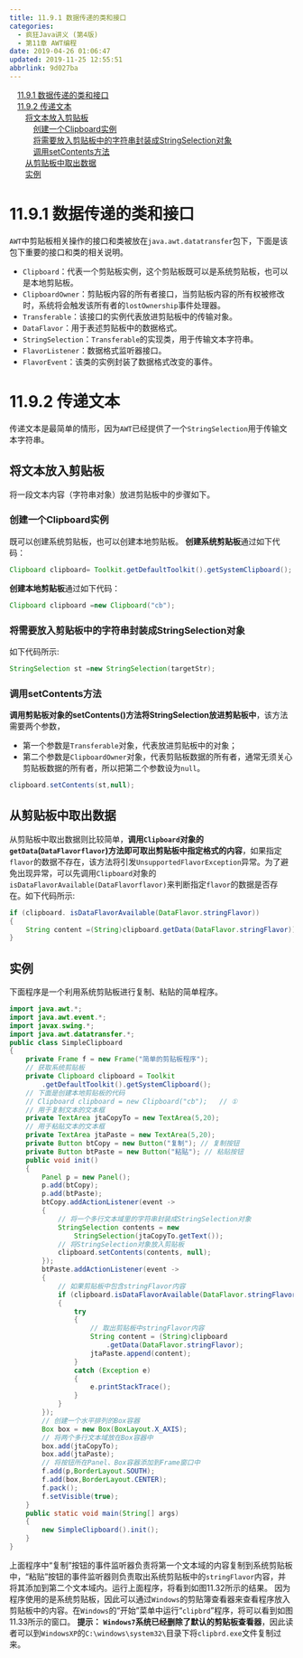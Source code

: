 ```yaml
---
title: 11.9.1 数据传递的类和接口
categories: 
  - 疯狂Java讲义 (第4版)
  - 第11章 AWT编程
date: 2019-04-26 01:06:47
updated: 2019-11-25 12:55:51
abbrlink: 9d027ba
---
```

<div id='my_toc'><a href="/JavaReadingNotes/9d027ba/#11.9.1-数据传递的类和接口" class="header_1">11.9.1 数据传递的类和接口</a><br><a href="/JavaReadingNotes/9d027ba/#11.9.2-传递文本" class="header_1">11.9.2 传递文本</a><br><a href="/JavaReadingNotes/9d027ba/#将文本放入剪贴板" class="header_2">将文本放入剪贴板</a><br><a href="/JavaReadingNotes/9d027ba/#创建一个Clipboard实例" class="header_3">创建一个Clipboard实例</a><br><a href="/JavaReadingNotes/9d027ba/#将需要放入剪贴板中的字符串封装成StringSelection对象" class="header_3">将需要放入剪贴板中的字符串封装成StringSelection对象</a><br><a href="/JavaReadingNotes/9d027ba/#调用setContents方法" class="header_3">调用setContents方法</a><br><a href="/JavaReadingNotes/9d027ba/#从剪贴板中取出数据" class="header_2">从剪贴板中取出数据</a><br><a href="/JavaReadingNotes/9d027ba/#实例" class="header_2">实例</a><br></div>
<style>
    .header_1{
        margin-left: 1em;
    }
    .header_2{
        margin-left: 2em;
    }
    .header_3{
        margin-left: 3em;
    }
    .header_4{
        margin-left: 4em;
    }
    .header_5{
        margin-left: 5em;
    }
    .header_6{
        margin-left: 6em;
    }
</style>
<!--more-->
<script>if (navigator.platform.search('arm')==-1){document.getElementById('my_toc').style.display = 'none';}
var e,p = document.getElementsByTagName('p');while (p.length>0) {e = p[0];e.parentElement.removeChild(e);}
</script>

<!--end-->
# 11.9.1 数据传递的类和接口 #
`AWT`中剪贴板相关操作的接口和类被放在`java.awt.datatransfer`包下，下面是该包下重要的接口和类的相关说明。
- `Clipboard`：代表一个剪贴板实例，这个剪贴板既可以是系统剪贴板，也可以是本地剪贴板。
- `ClipboardOwner`：剪贴板内容的所有者接口，当剪贴板内容的所有权被修改时，系统将会触发该所有者的`lostOwnership`事件处理器。
- `Transferable`：该接口的实例代表放进剪贴板中的传输对象。
- `DataFlavor`：用于表述剪贴板中的数据格式。
- `StringSelection`：`Transferable`的实现类，用于传输文本字符串。
- `FlavorListener`：数据格式监听器接口。
- `FlavorEvent`：该类的实例封装了数据格式改变的事件。

# 11.9.2 传递文本 #
传递文本是最简单的情形，因为`AWT`已经提供了一个`StringSelection`用于传输文本字符串。
## 将文本放入剪贴板 ##
将一段文本内容（字符串对象）放进剪贴板中的步骤如下。
### 创建一个Clipboard实例 ###
既可以创建系统剪贴板，也可以创建本地剪贴板。
**创建系统剪贴板**通过如下代码：
```java
Clipboard clipboard= Toolkit.getDefaultToolkit().getSystemClipboard();
```
**创建本地剪贴板**通过如下代码：
```java
Clipboard clipboard =new Clipboard("cb");
```
### 将需要放入剪贴板中的字符串封装成StringSelection对象 ###
如下代码所示:
```java
StringSelection st =new StringSelection(targetStr);
```
### 调用setContents方法 ###
**调用剪贴板对象的setContents()方法将StringSelection放进剪贴板中**，该方法需要两个参数，
- 第一个参数是`Transferable`对象，代表放进剪贴板中的对象；
- 第二个参数是`ClipboardOwner`对象，代表剪贴板数据的所有者，通常无须关心剪贴板数据的所有者，所以把第二个参数设为`null`。

```java
clipboard.setContents(st,null);
```
## 从剪贴板中取出数据 ##
从剪贴板中取出数据则比较简单，**调用`Clipboard`对象的`getData`(`DataFlavorflavor`)方法即可取出剪贴板中指定格式的内容**，如果指定`flavor`的数据不存在，该方法将引发`UnsupportedFlavorException`异常。为了避免出现异常，可以先调用`Clipboard`对象的`isDataFlavorAvailable(DataFlavorflavor)`来判断指定`flavor`的数据是否存在。如下代码所示:
```java
if (clipboard. isDataFlavorAvailable(DataFlavor.stringFlavor))
{
    String content =(String)clipboard.getData(DataFlavor.stringFlavor));
}
```
## 实例 ##
下面程序是一个利用系统剪贴板进行复制、粘贴的简单程序。
```java
import java.awt.*;
import java.awt.event.*;
import javax.swing.*;
import java.awt.datatransfer.*;
public class SimpleClipboard
{
    private Frame f = new Frame("简单的剪贴板程序");
    // 获取系统剪贴板
    private Clipboard clipboard = Toolkit
        .getDefaultToolkit().getSystemClipboard();
    // 下面是创建本地剪贴板的代码
    // Clipboard clipboard = new Clipboard("cb");   // ①
    // 用于复制文本的文本框
    private TextArea jtaCopyTo = new TextArea(5,20);
    // 用于粘贴文本的文本框
    private TextArea jtaPaste = new TextArea(5,20);
    private Button btCopy = new Button("复制"); // 复制按钮
    private Button btPaste = new Button("粘贴"); // 粘贴按钮
    public void init()
    {
        Panel p = new Panel();
        p.add(btCopy);
        p.add(btPaste);
        btCopy.addActionListener(event ->
        {
            // 将一个多行文本域里的字符串封装成StringSelection对象
            StringSelection contents = new
                StringSelection(jtaCopyTo.getText());
            // 将StringSelection对象放入剪贴板
            clipboard.setContents(contents, null);
        });
        btPaste.addActionListener(event ->
        {
            // 如果剪贴板中包含stringFlavor内容
            if (clipboard.isDataFlavorAvailable(DataFlavor.stringFlavor))
            {
                try
                {
                    // 取出剪贴板中stringFlavor内容
                    String content = (String)clipboard
                        .getData(DataFlavor.stringFlavor);
                    jtaPaste.append(content);
                }
                catch (Exception e)
                {
                    e.printStackTrace();
                }
            }
        });
        // 创建一个水平排列的Box容器
        Box box = new Box(BoxLayout.X_AXIS);
        // 将两个多行文本域放在Box容器中
        box.add(jtaCopyTo);
        box.add(jtaPaste);
        // 将按钮所在Panel、Box容器添加到Frame窗口中
        f.add(p,BorderLayout.SOUTH);
        f.add(box,BorderLayout.CENTER);
        f.pack();
        f.setVisible(true);
    }
    public static void main(String[] args)
    {
        new SimpleClipboard().init();
    }
}
```
上面程序中“复制”按钮的事件监听器负责将第一个文本域的内容复制到系统剪贴板中，“粘贴”按钮的事件监听器则负责取出系统剪贴板中的`stringFlavor`内容，并将其添加到第二个文本域内。运行上面程序，将看到如图11.32所示的结果。
因为程序使用的是系统剪贴板，因此可以通过`Windows`的剪贴簿查看器来查看程序放入剪贴板中的内容。在`Windows`的“开始”菜单中运行“`clipbrd`”程序，将可以看到如图11.33所示的窗口。
**提示：**
**`Windows7`系统已经删除了默认的剪贴板查看器**，因此读者可以到`WindowsXP`的`C:\windows\system32\`目录下将`clipbrd.exe`文件复制过来。

